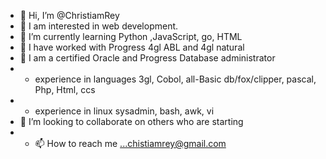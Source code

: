 - 👋 Hi, I’m @ChristiamRey
- 👀 I am interested in web development.
- 🌱 I’m currently learning Python ,JavaScript, go, HTML
- 👀 I have worked with Progress 4gl ABL and 4gl natural
- 👀 I am a certified Oracle and Progress Database administrator
- -  experience in languages 3gl, Cobol, all-Basic db/fox/clipper, pascal, Php, Html, ccs
- -  experience in linux sysadmin, bash, awk, vi
- 💞️ I’m looking to collaborate on others who are starting
- - 📫 How to reach me ...chistiamrey@gmail.com

<!---
cereyco is a ✨ special ✨ repository because its `README.md` (this file) appears on your GitHub profile.
You can click the Preview link to take a look at your changes.
--->
